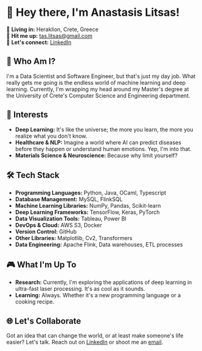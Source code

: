 # 👋 Hey there, I'm Anastasis Litsas!

📍 **Living in:** Heraklion, Crete, Greece  
📧 **Hit me up:** [tas.litsas@gmail.com](mailto:tas.litsas@gmail.com)  
🔗 **Let's connect:** [LinkedIn](https://www.linkedin.com/in/anastasislitsas/)  

## 🚀 Who Am I?

I'm a Data Scientist and Software Engineer, but that's just my day job. What really gets me going is the endless world of machine learning and deep learning. Currently, I'm wrapping my head around my Master's degree at the University of Crete's Computer Science and Engineering department.

## 🌌 Interests

- **Deep Learning:** It's like the universe; the more you learn, the more you realize what you don't know.
- **Healthcare & NLP:** Imagine a world where AI can predict diseases before they happen or understand human emotions. Yep, I'm into that.
- **Materials Science & Neuroscience:** Because why limit yourself?

## 🛠 Tech Stack

- **Programming Languages:** Python, Java, OCaml, Typescript
- **Database Management:** MySQL, FlinkSQL
- **Machine Learning Libraries:** NumPy, Pandas, Scikit-learn
- **Deep Learning Frameworks:** TensorFlow, Keras, PyTorch
- **Data Visualization Tools:** Tableau, Power BI
- **DevOps & Cloud:** AWS S3, Docker
- **Version Control:** GitHub
- **Other Libraries:** Matplotlib, Cv2, Transformers
- **Data Engineering:** Apache Flink, Data warehouses, ETL processes

## 🎮 What I'm Up To

- **Research:** Currently, I'm exploring the applications of deep learning in ultra-fast laser processing. It's as cool as it sounds.
- **Learning:** Always. Whether it's a new programming language or a cooking recipe.

## 🌐 Let's Collaborate

Got an idea that can change the world, or at least make someone's life easier? Let's talk. Reach out on [LinkedIn](https://www.linkedin.com/in/anastasislitsas/) or shoot me an [email](mailto:tas.litsas@gmail.com).
